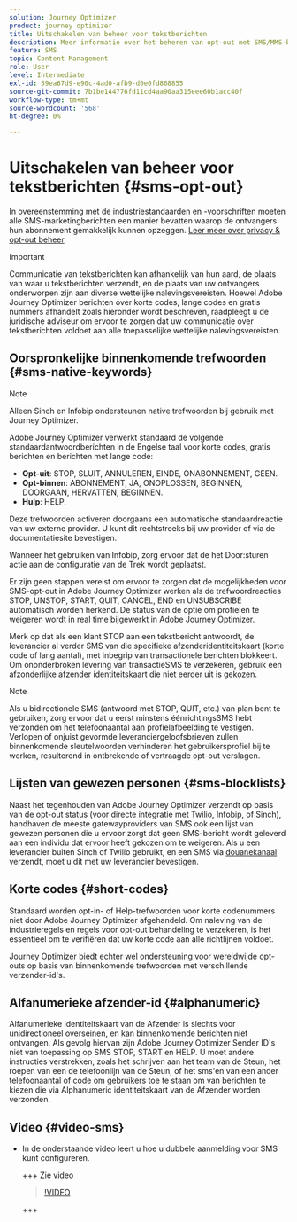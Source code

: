 ```yaml
---
solution: Journey Optimizer
product: journey optimizer
title: Uitschakelen van beheer voor tekstberichten
description: Meer informatie over het beheren van opt-out met SMS/MMS-berichten
feature: SMS
topic: Content Management
role: User
level: Intermediate
exl-id: 59ea67d9-e90c-4ad0-afb9-d0e0fd868855
source-git-commit: 7b1be144776fd11cd4aa90aa315eee60b1acc40f
workflow-type: tm+mt
source-wordcount: '568'
ht-degree: 0%

---
```


# Uitschakelen van beheer voor tekstberichten {#sms-opt-out}

In overeenstemming met de industriestandaarden en -voorschriften moeten alle SMS-marketingberichten een manier bevatten waarop de ontvangers hun abonnement gemakkelijk kunnen opzeggen. [ Leer meer over privacy &amp; opt-out beheer ](../privacy/opt-out.md)

>[!IMPORTANT]
>
>Communicatie van tekstberichten kan afhankelijk van hun aard, de plaats van waar u tekstberichten verzendt, en de plaats van uw ontvangers onderworpen zijn aan diverse wettelijke nalevingsvereisten. Hoewel Adobe Journey Optimizer berichten over korte codes, lange codes en gratis nummers afhandelt zoals hieronder wordt beschreven, raadpleegt u de juridische adviseur om ervoor te zorgen dat uw communicatie over tekstberichten voldoet aan alle toepasselijke wettelijke nalevingsvereisten.
>

## Oorspronkelijke binnenkomende trefwoorden {#sms-native-keywords}

>[!NOTE]
>
> Alleen Sinch en Infobip ondersteunen native trefwoorden bij gebruik met Journey Optimizer.

Adobe Journey Optimizer verwerkt standaard de volgende standaardantwoordberichten in de Engelse taal voor korte codes, gratis berichten en berichten met lange code:

* **Opt-uit**: STOP, SLUIT, ANNULEREN, EINDE, ONABONNEMENT, GEEN.
* **Opt-binnen**: ABONNEMENT, JA, ONOPLOSSEN, BEGINNEN, DOORGAAN, HERVATTEN, BEGINNEN.
* **Hulp**: HELP.

Deze trefwoorden activeren doorgaans een automatische standaardreactie van uw externe provider. U kunt dit rechtstreeks bij uw provider of via de documentatiesite bevestigen.

Wanneer het gebruiken van Infobip, zorg ervoor dat de het Door:sturen actie aan de configuratie van de Trek wordt geplaatst.

Er zijn geen stappen vereist om ervoor te zorgen dat de mogelijkheden voor SMS-opt-out in Adobe Journey Optimizer werken als de trefwoordreacties STOP, UNSTOP, START, QUIT, CANCEL, END en UNSUBSCRIBE automatisch worden herkend. De status van de optie om profielen te weigeren wordt in real time bijgewerkt in Adobe Journey Optimizer.

Merk op dat als een klant STOP aan een tekstbericht antwoordt, de leverancier al verder SMS van die specifieke afzenderidentiteitskaart (korte code of lang aantal), met inbegrip van transactionele berichten blokkeert. Om ononderbroken levering van transactieSMS te verzekeren, gebruik een afzonderlijke afzender identiteitskaart die niet eerder uit is gekozen.


>[!NOTE]
>
>Als u bidirectionele SMS (antwoord met STOP, QUIT, etc.) van plan bent te gebruiken, zorg ervoor dat u eerst minstens éénrichtingsSMS hebt verzonden om het telefoonaantal aan profielafbeelding te vestigen. Verlopen of onjuist gevormde leveranciergeloofsbrieven zullen binnenkomende sleutelwoorden verhinderen het gebruikersprofiel bij te werken, resulterend in ontbrekende of vertraagde opt-out verslagen.


## Lijsten van gewezen personen {#sms-blocklists}

Naast het tegenhouden van Adobe Journey Optimizer verzendt op basis van de opt-out status (voor directe integratie met Twilio, Infobip, of Sinch), handhaven de meeste gatewayproviders van SMS ook een lijst van gewezen personen die u ervoor zorgt dat geen SMS-bericht wordt geleverd aan een individu dat ervoor heeft gekozen om te weigeren. Als u een leverancier buiten Sinch of Twilio gebruikt, en een SMS via [ douanekanaal ](../building-journeys/using-custom-actions.md) verzendt, moet u dit met uw leverancier bevestigen.


## Korte codes {#short-codes}

Standaard worden opt-in- of Help-trefwoorden voor korte codenummers niet door Adobe Journey Optimizer afgehandeld. Om naleving van de industrieregels en regels voor opt-out behandeling te verzekeren, is het essentieel om te verifiëren dat uw korte code aan alle richtlijnen voldoet.

Journey Optimizer biedt echter wel ondersteuning voor wereldwijde opt-outs op basis van binnenkomende trefwoorden met verschillende verzender-id&#39;s.

## Alfanumerieke afzender-id {#alphanumeric}

Alfanumerieke identiteitskaart van de Afzender is slechts voor unidirectioneel overseinen, en kan binnenkomende berichten niet ontvangen. Als gevolg hiervan zijn Adobe Journey Optimizer Sender ID&#39;s niet van toepassing op SMS STOP, START en HELP. U moet andere instructies verstrekken, zoals het schrijven aan het team van de Steun, het roepen van een de telefoonlijn van de Steun, of het sms&#39;en van een ander telefoonaantal of code om gebruikers toe te staan om van berichten te kiezen die via Alphanumeric identiteitskaart van de Afzender worden verzonden.

## Video {#video-sms}

* In de onderstaande video leert u hoe u dubbele aanmelding voor SMS kunt configureren.

  +++ Zie video

  >[!VIDEO](https://video.tv.adobe.com/v/3427129/?learn=on)

  +++
